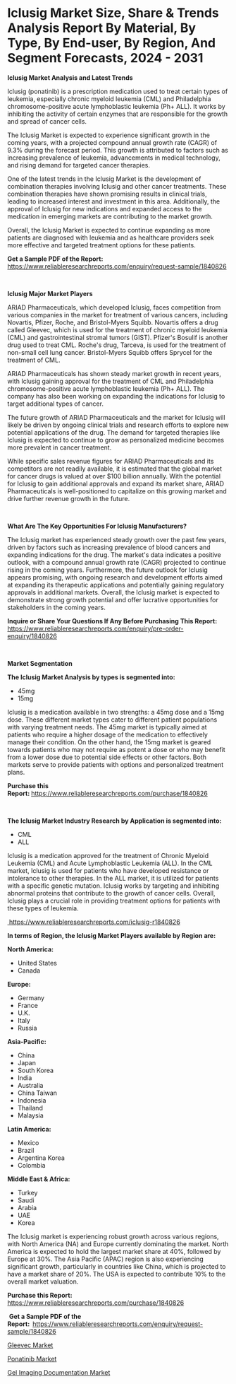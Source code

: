 <p><h1>Iclusig Market Size, Share & Trends Analysis Report By Material, By Type, By End-user, By Region, And Segment Forecasts, 2024 - 2031</h1></p><p><strong>Iclusig Market Analysis and Latest Trends</strong></p>
<p><p>Iclusig (ponatinib) is a prescription medication used to treat certain types of leukemia, especially chronic myeloid leukemia (CML) and Philadelphia chromosome-positive acute lymphoblastic leukemia (Ph+ ALL). It works by inhibiting the activity of certain enzymes that are responsible for the growth and spread of cancer cells.</p><p>The Iclusig Market is expected to experience significant growth in the coming years, with a projected compound annual growth rate (CAGR) of 9.3% during the forecast period. This growth is attributed to factors such as increasing prevalence of leukemia, advancements in medical technology, and rising demand for targeted cancer therapies.</p><p>One of the latest trends in the Iclusig Market is the development of combination therapies involving Iclusig and other cancer treatments. These combination therapies have shown promising results in clinical trials, leading to increased interest and investment in this area. Additionally, the approval of Iclusig for new indications and expanded access to the medication in emerging markets are contributing to the market growth.</p><p>Overall, the Iclusig Market is expected to continue expanding as more patients are diagnosed with leukemia and as healthcare providers seek more effective and targeted treatment options for these patients.</p></p>
<p><strong>Get a Sample PDF of the Report:&nbsp;</strong> <a href="https://www.reliableresearchreports.com/enquiry/request-sample/1840826">https://www.reliableresearchreports.com/enquiry/request-sample/1840826</a></p>
<p>&nbsp;</p>
<p><strong>Iclusig Major Market Players</strong></p>
<p><p>ARIAD Pharmaceuticals, which developed Iclusig, faces competition from various companies in the market for treatment of various cancers, including Novartis, Pfizer, Roche, and Bristol-Myers Squibb. Novartis offers a drug called Gleevec, which is used for the treatment of chronic myeloid leukemia (CML) and gastrointestinal stromal tumors (GIST). Pfizer's Bosulif is another drug used to treat CML. Roche's drug, Tarceva, is used for the treatment of non-small cell lung cancer. Bristol-Myers Squibb offers Sprycel for the treatment of CML.</p><p>ARIAD Pharmaceuticals has shown steady market growth in recent years, with Iclusig gaining approval for the treatment of CML and Philadelphia chromosome-positive acute lymphoblastic leukemia (Ph+ ALL). The company has also been working on expanding the indications for Iclusig to target additional types of cancer.</p><p>The future growth of ARIAD Pharmaceuticals and the market for Iclusig will likely be driven by ongoing clinical trials and research efforts to explore new potential applications of the drug. The demand for targeted therapies like Iclusig is expected to continue to grow as personalized medicine becomes more prevalent in cancer treatment.</p><p>While specific sales revenue figures for ARIAD Pharmaceuticals and its competitors are not readily available, it is estimated that the global market for cancer drugs is valued at over $100 billion annually. With the potential for Iclusig to gain additional approvals and expand its market share, ARIAD Pharmaceuticals is well-positioned to capitalize on this growing market and drive further revenue growth in the future.</p></p>
<p>&nbsp;</p>
<p><strong>What Are The Key Opportunities For Iclusig Manufacturers?</strong></p>
<p><p>The Iclusig market has experienced steady growth over the past few years, driven by factors such as increasing prevalence of blood cancers and expanding indications for the drug. The market's data indicates a positive outlook, with a compound annual growth rate (CAGR) projected to continue rising in the coming years. Furthermore, the future outlook for Iclusig appears promising, with ongoing research and development efforts aimed at expanding its therapeutic applications and potentially gaining regulatory approvals in additional markets. Overall, the Iclusig market is expected to demonstrate strong growth potential and offer lucrative opportunities for stakeholders in the coming years.</p></p>
<p><strong>Inquire or Share Your Questions If Any Before Purchasing This Report:</strong> <a href="https://www.reliableresearchreports.com/enquiry/pre-order-enquiry/1840826">https://www.reliableresearchreports.com/enquiry/pre-order-enquiry/1840826</a></p>
<p>&nbsp;</p>
<p><strong>Market Segmentation</strong></p>
<p><strong>The Iclusig Market Analysis by types is segmented into:</strong></p>
<p><ul><li>45mg</li><li>15mg</li></ul></p>
<p><p>Iclusig is a medication available in two strengths: a 45mg dose and a 15mg dose. These different market types cater to different patient populations with varying treatment needs. The 45mg market is typically aimed at patients who require a higher dosage of the medication to effectively manage their condition. On the other hand, the 15mg market is geared towards patients who may not require as potent a dose or who may benefit from a lower dose due to potential side effects or other factors. Both markets serve to provide patients with options and personalized treatment plans.</p></p>
<p><strong>Purchase this Report:&nbsp;</strong><a href="https://www.reliableresearchreports.com/purchase/1840826">https://www.reliableresearchreports.com/purchase/1840826</a></p>
<p>&nbsp;</p>
<p><strong>The Iclusig Market Industry Research by Application is segmented into:</strong></p>
<p><ul><li>CML</li><li>ALL</li></ul></p>
<p><p>Iclusig is a medication approved for the treatment of Chronic Myeloid Leukemia (CML) and Acute Lymphoblastic Leukemia (ALL). In the CML market, Iclusig is used for patients who have developed resistance or intolerance to other therapies. In the ALL market, it is utilized for patients with a specific genetic mutation. Iclusig works by targeting and inhibiting abnormal proteins that contribute to the growth of cancer cells. Overall, Iclusig plays a crucial role in providing treatment options for patients with these types of leukemia.</p></p>
<p><a href="https://www.reliableresearchreports.com/iclusig-r1840826">&nbsp;https://www.reliableresearchreports.com/iclusig-r1840826</a></p>
<p><strong>In terms of Region, the Iclusig Market Players available by Region are:</strong></p>
<p>
    <p> <strong> North America: </strong>
        <ul>
            <li>United States</li>
            <li>Canada</li>
        </ul>
        </p> 
    <p> <strong> Europe: </strong>
        <ul>
            <li>Germany</li>
            <li>France</li>
            <li>U.K.</li>
            <li>Italy</li>
            <li>Russia</li>
        </ul>
        </p> 
    <p> <strong> Asia-Pacific: </strong>
        <ul>
            <li>China</li>
            <li>Japan</li>
            <li>South Korea</li>
            <li>India</li>
            <li>Australia</li>
            <li>China Taiwan</li>
            <li>Indonesia</li>
            <li>Thailand</li>
            <li>Malaysia</li>
        </ul>
        </p> 
    <p> <strong> Latin America: </strong>
        <ul>
            <li>Mexico</li>
            <li>Brazil</li>
            <li>Argentina Korea</li>
            <li>Colombia</li>
        </ul>
        </p> 
    <p> <strong> Middle East & Africa: </strong>
        <ul>
            <li>Turkey</li>
            <li>Saudi</li>
            <li>Arabia</li>
            <li>UAE</li>
            <li>Korea</li>
        </ul>
    </p>
    </p>
<p><p>The Iclusig market is experiencing robust growth across various regions, with North America (NA) and Europe currently dominating the market. North America is expected to hold the largest market share at 40%, followed by Europe at 30%. The Asia Pacific (APAC) region is also experiencing significant growth, particularly in countries like China, which is projected to have a market share of 20%. The USA is expected to contribute 10% to the overall market valuation.</p></p>
<p><strong>Purchase this Report: </strong><a href="https://www.reliableresearchreports.com/purchase/1840826">https://www.reliableresearchreports.com/purchase/1840826</a></p>
<p>&nbsp;<strong>Get a Sample PDF of the Report:&nbsp;&nbsp;</strong><a href="https://www.reliableresearchreports.com/enquiry/request-sample/1840826">https://www.reliableresearchreports.com/enquiry/request-sample/1840826</a></p>
<p><strong></strong></p>
<p><p><a href="https://github.com/ashman753/Market-Research-Report-List-1/blob/main/gleevec-market.md">Gleevec Market</a></p><p><a href="https://github.com/LibbySpencer2018/Market-Research-Report-List-1/blob/main/ponatinib-market.md">Ponatinib Market</a></p><p><a href="https://view.publitas.com/reportprime-1/gel-imaging-documentation-market-size-and-market-trends-complete-industry-overview-2024-to-2031/">Gel Imaging Documentation Market</a></p></p>